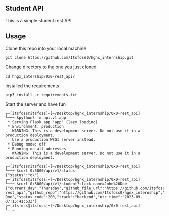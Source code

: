 ## Student API
This is a simple student rest API

## Usage

Clone this repo into your local machine

```
git clone https://github.com/Itsfoss0/hgnx_internship.git
```
Change directory to the one you just cloned

```
cd hngx_intership/0x0-rest_api/
```

Installed the requirements
```
pip3 install -r requirements.txt
```

Start the server and have fun

```
┌─[itsfoss@itsfoss]─[~/Desktop/hgnx_internship/0x0-rest_api]
└──╼ $python3 -m api.v1.app
 * Serving Flask app "app" (lazy loading)
 * Environment: production
   WARNING: This is a development server. Do not use it in a production deployment.
   Use a production WSGI server instead.
 * Debug mode: off
 * Running on all addresses.
   WARNING: This is a development server. Do not use it in a production deployment.
```

```
┌─[itsfoss@itsfoss]─[~/Desktop/hgnx_internship/0x0-rest_api]
└──╼ $curl 0:5000/api/v1/status
{"status":"ok"}
┌─[itsfoss@itsfoss]─[~/Desktop/hgnx_internship/0x0-rest_api]
└──╼ $curl 0:5000/api/v1/student?slack_name=John%20Doe
{"current_day":"Thursday","github_file_url":"https://github.com/Itsfoss0/hgnx_internship/0x0-rest_api","github_repo":"https://github.com/Itsfoss0/hgnx_internship","slack_name":"John Doe","status_code":200,"track":"backend","utc_time":"2023-09-07T15:41:53Z"}
┌─[itsfoss@itsfoss]─[~/Desktop/hgnx_internship/0x0-rest_api]
└──╼
```
